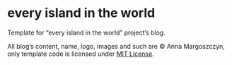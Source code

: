 every island in the world
=========================

Template for “every island in the world” project’s blog.

All blog’s content, name, logo, images and such are © Anna Margoszczyn,
only template code is licensed under [MIT License](LICENSE.md).
